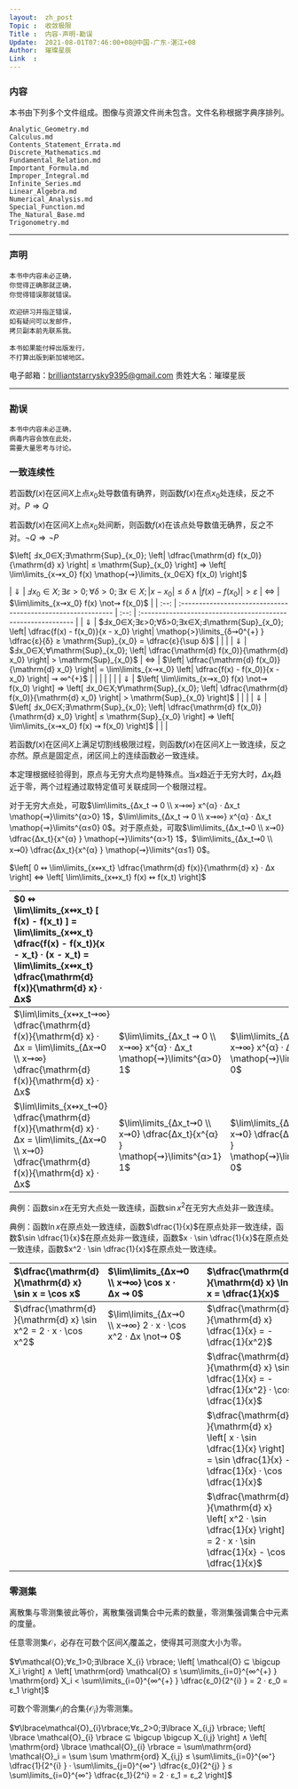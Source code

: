 ```yaml
---
layout:  zh_post
Topic :  收敛极限
Title :  内容-声明-勘误
Update:  2021-08-01T07:46:00+08@中国-广东-湛江+08
Author:  璀璨星辰
Link  :
---
```


### 内容

本书由下列多个文件组成。图像与资源文件尚未包含。文件名称根据字典序排列。

```
Analytic_Geometry.md
Calculus.md
Contents_Statement_Errata.md
Discrete_Mathematics.md
Fundamental_Relation.md
Important_Formula.md
Improper_Integral.md
Infinite_Series.md
Linear_Algebra.md
Numerical_Analysis.md
Special_Function.md
The_Natural_Base.md
Trigonometry.md
```

------

### 声明

```
本书中内容未必正确，
你觉得正确那就正确，
你觉得错误那就错误。

欢迎研习并指正错误，
如有疑问可以发邮件，
拷贝副本前先联系我。
```

```
本书如果能付梓出版发行，
不打算出版到新加坡地区。
```

电子邮箱：brilliantstarrysky9395@gmail.com
贵姓大名：璀璨星辰

------

### 勘误

```
本书中内容未必正确，
病毒内容会放在此处，
需要大量思考与讨论。
```

### 一致连续性

若函数$f(x)$在区间$X$上点$x_0$处导数值有确界，则函数$f(x)$在点$x_0$处连续，反之不对。$P ⇒ Q$

若函数$f(x)$在区间$X$上点$x_0$处间断，则函数$f(x)$在该点处导数值无确界，反之不对。$¬Q ⇒ ¬P$

$\left[ Ⅎx_0∈X;∃\mathrm{Sup}_{x_0}; \left| \dfrac{\mathrm{d} f(x_0)}{\mathrm{d} x} \right| ≤ \mathrm{Sup}_{x_0} \right] ⇒ \left[ \lim\limits_{x⇝x_0} f(x) \mathop{⇝}\limits_{x_0∈X} f(x_0) \right]$

| $⇓$  | $Ⅎx_0∈X;∃ε>0;∀δ>0;∃x∈X; |x - x_0| ≤ δ ∧ |f(x) - f(x_0)| > ε$ | $⇔$  | $\lim\limits_{x⇝x_0} f(x) \not⇝ f(x_0)$                      |
| :--: | :----------------------------------------------------------- | :--: | :----------------------------------------------------------- |
| $⇓$  | $Ⅎx_0∈X;∃ε>0;∀δ>0;∃x∈X;Ⅎ\mathrm{Sup}_{x_0}; \left| \dfrac{f(x) - f(x_0)}{x - x_0} \right| \mathop{>}\limits_{δ⇝0^{+} } \dfrac{ε}{δ} ≥ \mathrm{Sup}_{x_0} = \dfrac{ε}{\sup δ}$ |      |                                                              |
| $⇓$  | $Ⅎx_0∈X;∀\mathrm{Sup}_{x_0}; \left| \dfrac{\mathrm{d} f(x_0)}{\mathrm{d} x_0} \right| > \mathrm{Sup}_{x_0}$ | $⇔$  | $\left| \dfrac{\mathrm{d} f(x_0)}{\mathrm{d} x_0} \right| = \lim\limits_{x⇝x_0} \left| \dfrac{f(x) - f(x_0)}{x - x_0} \right| ⇝ ∞^{+}$ |
|      |                                                              |      |                                                              |
| $⇓$  | $\left[ \lim\limits_{x⇝x_0} f(x) \not⇝ f(x_0) \right] ⇒ \left[ Ⅎx_0∈X;∀\mathrm{Sup}_{x_0}; \left| \dfrac{\mathrm{d} f(x_0)}{\mathrm{d} x_0} \right| > \mathrm{Sup}_{x_0} \right]$ |      |                                                              |
| $⇓$  | $\left[ Ⅎx_0∈X;∃\mathrm{Sup}_{x_0}; \left| \dfrac{\mathrm{d} f(x_0)}{\mathrm{d} x_0} \right| ≤ \mathrm{Sup}_{x_0} \right] ⇒ \left[ \lim\limits_{x⇝x_0} f(x) ⇝ f(x_0) \right]$ |      |                                                              |

若函数$f (x)$在区间$X$上满足切割线极限过程，则函数$f (x)$在区间$X$上一致连续，反之亦然。原点是固定点，闭区间上的连续函数必一致连续。

本定理根据经验得到，原点与无穷大点均是特殊点。当$x$趋近于无穷大时，$Δx_t$趋近于零，两个过程通过取特定值可关联成同一个极限过程。

对于无穷大点处，可取$\lim\limits_{Δx_t ⇝ 0 \\ x⇝∞} x^{α} · Δx_t \mathop{⇝}\limits^{α>0} 1$，$\lim\limits_{Δx_t ⇝ 0 \\ x⇝∞} x^{α} · Δx_t \mathop{⇝}\limits^{α≤0} 0$。对于原点处，可取$\lim\limits_{Δx_t⇝0 \\ x⇝0} \dfrac{Δx_t}{x^{α} } \mathop{⇝}\limits^{α>1} 1$，$\lim\limits_{Δx_t⇝0 \\ x⇝0} \dfrac{Δx_t}{x^{α} } \mathop{⇝}\limits^{α≤1} 0$。

$\left[ 0 ↭ \lim\limits_{x↭x_t} \dfrac{\mathrm{d} f(x)}{\mathrm{d} x} · Δx \right]  ⇔ \left[ \lim\limits_{x↭x_t} f(x) ↭ f(x_t) \right]$

| $0 ↭ \lim\limits_{x↭x_t} [ f(x) - f(x_t) ] = \lim\limits_{x↭x_t} \dfrac{f(x) - f(x_t)}{x - x_t} · (x - x_t) = \lim\limits_{x↭x_t} \dfrac{\mathrm{d} f(x)}{\mathrm{d} x} · Δx$ |                                                              |                                                              |
| :----------------------------------------------------------- | :----------------------------------------------------------- | :----------------------------------------------------------- |
| $\lim\limits_{x↭x_t⇝∞} \dfrac{\mathrm{d} f(x)}{\mathrm{d} x} · Δx = \lim\limits_{Δx⇝0 \\ x⇝∞} \dfrac{\mathrm{d} f(x)}{\mathrm{d} x} · Δx$ | $\lim\limits_{Δx_t ⇝ 0 \\ x⇝∞} x^{α} · Δx_t \mathop{⇝}\limits^{α>0} 1$ | $\lim\limits_{Δx_t ⇝ 0 \\ x⇝∞} x^{α} · Δx_t \mathop{⇝}\limits^{α≤0} 0$ |
| $\lim\limits_{x↭x_t⇝0} \dfrac{\mathrm{d} f(x)}{\mathrm{d} x} · Δx = \lim\limits_{Δx⇝0 \\ x⇝0} \dfrac{\mathrm{d} f(x)}{\mathrm{d} x} · Δx$ | $\lim\limits_{Δx_t⇝0 \\ x⇝0} \dfrac{Δx_t}{x^{α} } \mathop{⇝}\limits^{α>1} 1$ | $\lim\limits_{Δx_t⇝0 \\ x⇝0} \dfrac{Δx_t}{x^{α} } \mathop{⇝}\limits^{α≤1} 0$ |

典例：函数$\sin x$在无穷大点处一致连续，函数$\sin x^2$在无穷大点处非一致连续。

典例：函数$\ln x$在原点处一致连续，函数$\dfrac{1}{x}$在原点处非一致连续，函数$\sin \dfrac{1}{x}$在原点处非一致连续，函数$x · \sin \dfrac{1}{x}$在原点处一致连续，函数$x^2 · \sin \dfrac{1}{x}$在原点处一致连续。

| $\dfrac{\mathrm{d} }{\mathrm{d} x} \sin x = \cos x$           | $\lim\limits_{Δx⇝0 \\ x⇝∞} \cos x · Δx ⇝ 0$               |      | $\dfrac{\mathrm{d} }{\mathrm{d} x} \ln x = \dfrac{1}{x}$      | $\lim\limits_{Δx⇝0 \\x⇝0} \dfrac{1}{x} · Δx ⇝ 0$             |
| :----------------------------------------------------------- | :-------------------------------------------------------- | :--: | :----------------------------------------------------------- | :----------------------------------------------------------- |
| $\dfrac{\mathrm{d} }{\mathrm{d} x} \sin x^2 = 2 · x · \cos x^2$ | $\lim\limits_{Δx⇝0 \\ x⇝∞} 2 · x · \cos x^2 · Δx \not⇝ 0$ |      | $\dfrac{\mathrm{d} }{\mathrm{d} x} \dfrac{1}{x} = -\dfrac{1}{x^2}$ | $\lim\limits_{Δx⇝0 \\ x⇝0} -\dfrac{1}{x^2} · Δx \not⇝ 0$     |
|                                                              |                                                           |      | $\dfrac{\mathrm{d} }{\mathrm{d} x} \sin \dfrac{1}{x} = - \dfrac{1}{x^2} · \cos \dfrac{1}{x}$ | $\lim\limits_{Δx⇝0 \\ x⇝0} -\dfrac{1}{x^2} · \cos \dfrac{1}{x} · Δx \not⇝ 0$ |
|                                                              |                                                           |      | $\dfrac{\mathrm{d} }{\mathrm{d} x} \left[ x · \sin \dfrac{1}{x} \right] = \sin \dfrac{1}{x} - \dfrac{1}{x} · \cos \dfrac{1}{x}$ | $\lim\limits_{Δx⇝0 \\ x⇝0} \left[ \sin \dfrac{1}{x} - \dfrac{1}{x} · \cos \dfrac{1}{x} \right] · Δx ⇝ 0$ |
|                                                              |                                                           |      | $\dfrac{\mathrm{d} }{\mathrm{d} x} \left[ x^2 · \sin \dfrac{1}{x} \right] = 2 · x · \sin \dfrac{1}{x} - \cos \dfrac{1}{x}$ | $\lim\limits_{Δx⇝0 \\ x⇝0} \left[ 2 · x · \sin \dfrac{1}{x} - \cos \dfrac{1}{x} \right] · Δx ⇝ 0$ |

### 零测集

离散集与零测集彼此等价，离散集强调集合中元素的数量，零测集强调集合中元素的度量。

任意零测集$\mathcal{O}$，必存在可数个区间$X_{i}$覆盖之，使得其可测度大小为零。

$∀\mathcal{O};∀ε_1>0;∃\lbrace X_{i} \rbrace; \left[ \mathcal{O} ⊆ \bigcup X_i \right] ∧ \left[ \mathrm{ord} \mathcal{O} ≤ \sum\limits_{i=0}^{∞^{+} } \mathrm{ord} X_i < \sum\limits_{i=0}^{∞^{+} } \dfrac{ε_0}{2^{i} } = 2 · ε_0 = ε_1 \right]$

可数个零测集$\mathcal{O}_i$的合集$\lbrace \mathcal{O}_{i} \rbrace$为零测集。

$∀\lbrace\mathcal{O}_{i}\rbrace;∀ε_2>0;∃\lbrace X_{i,j} \rbrace; \left[ \lbrace \mathcal{O}_{i} \rbrace ⊆ \bigcup \bigcup X_{i,j} \right] ∧ \left[ \mathrm{ord} \lbrace \mathcal{O}_{i} \rbrace = \sum\mathrm{ord} \mathcal{O}_i = \sum \sum \mathrm{ord} X_{i,j} ≤ \sum\limits_{i=0}^{∞⁺} \dfrac{1}{2^{i} } · \sum\limits_{j=0}^{∞⁺} \dfrac{ε_0}{2^{j} } ≤ \sum\limits_{i=0}^{∞⁺} \dfrac{ε_1}{2^i} = 2 · ε_1 = ε_2 \right]$

